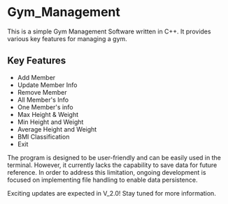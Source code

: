 # Gym_Management

This is a simple Gym Management Software written in C++. It provides various key features for managing a gym.

## Key Features

- Add Member
- Update Member Info
- Remove Member
- All Member's Info
- One Member's info
- Max Height & Weight
- Min Height and Weight
- Average Height and Weight
- BMI Classification
- Exit

The program is designed to be user-friendly and can be easily used in the terminal. However, it currently lacks the capability to save data for future reference. In order to address this limitation, ongoing development is focused on implementing file handling to enable data persistence.

Exciting updates are expected in V_2.0! Stay tuned for more information.
